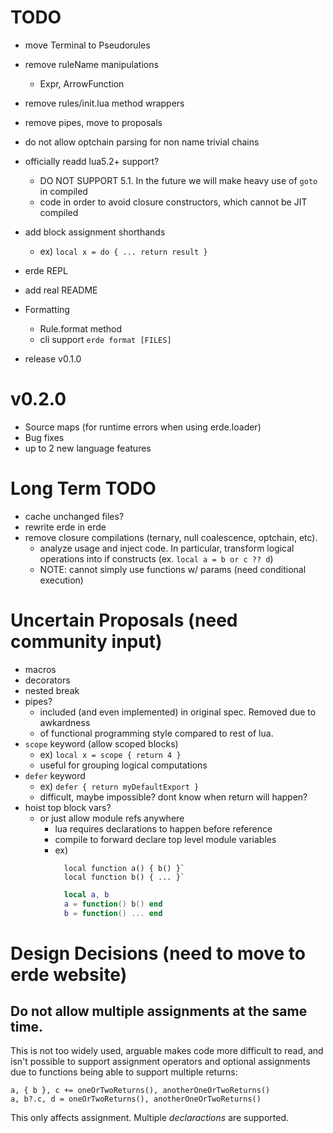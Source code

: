 # TODO

- move Terminal to Pseudorules
- remove ruleName manipulations
  - Expr, ArrowFunction
- remove rules/init.lua method wrappers
- remove pipes, move to proposals
- do not allow optchain parsing for non name trivial chains

- officially readd lua5.2+ support?
  - DO NOT SUPPORT 5.1. In the future we will make heavy use of `goto` in compiled 
  - code in order to avoid closure constructors, which cannot be JIT compiled
- add block assignment shorthands
  - ex) `local x = do { ... return result }`
- erde REPL
- add real README
- Formatting
  - Rule.format method
  - cli support `erde format [FILES]`
- release v0.1.0

# v0.2.0

- Source maps (for runtime errors when using erde.loader)
- Bug fixes
- up to 2 new language features

# Long Term TODO

- cache unchanged files?
- rewrite erde in erde
- remove closure compilations (ternary, null coalescence, optchain, etc).
  - analyze usage and inject code. In particular, transform logical operations into if constructs (ex. `local a = b or c ?? d`)
  - NOTE: cannot simply use functions w/ params (need conditional execution)

# Uncertain Proposals (need community input)

- macros
- decorators
- nested break
- pipes?
  - included (and even implemented) in original spec. Removed due to awkardness
  - of functional programming style compared to rest of lua.
- `scope` keyword (allow scoped blocks)
  - ex) `local x = scope { return 4 }`
  - useful for grouping logical computations
- `defer` keyword
  - ex) `defer { return myDefaultExport }`
  - difficult, maybe impossible? dont know when return will happen?
- hoist top block vars?
  - or just allow module refs anywhere
    - lua requires declarations to happen before reference
    - compile to forward declare top level module variables
    - ex) 
      ```erde
        local function a() { b() }`
        local function b() { ... }`
      ```
      ```lua
        local a, b
        a = function() b() end
        b = function() ... end
      ```

# Design Decisions (need to move to erde website)

## Do not allow multiple assignments at the same time.

This is not too widely used, arguable makes code more difficult to read, and 
isn't possible to support assignment operators and optional assignments due to
functions being able to support multiple returns:

```erde
a, { b }, c += oneOrTwoReturns(), anotherOneOrTwoReturns()
a, b?.c, d = oneOrTwoReturns(), anotherOneOrTwoReturns()
```

This only affects assignment. Multiple _declaractions_ are supported.
